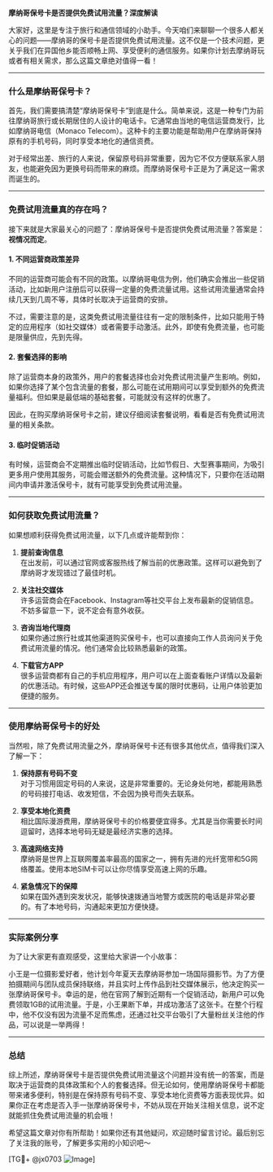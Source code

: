 **摩纳哥保号卡是否提供免费试用流量？深度解读**

大家好，这里是专注于旅行和通信领域的小助手。今天咱们来聊聊一个很多人都关心的问题——摩纳哥的保号卡是否提供免费试用流量。这不仅是一个技术问题，更关乎我们在异国他乡能否顺畅上网、享受便利的通信服务。如果你计划去摩纳哥玩或者有相关需求，那么这篇文章绝对值得一看！

---

### 什么是摩纳哥保号卡？

首先，我们需要搞清楚“摩纳哥保号卡”到底是什么。简单来说，这是一种专门为前往摩纳哥旅行或长期居住的人设计的电话卡。它通常由当地的电信运营商发行，比如摩纳哥电信（Monaco Telecom）。这种卡的主要功能是帮助用户在摩纳哥保持原有的手机号码，同时享受本地化的通信资费。

对于经常出差、旅行的人来说，保留原号码非常重要，因为它不仅方便联系家人朋友，也能避免因为更换号码而带来的麻烦。而摩纳哥保号卡正是为了满足这一需求而诞生的。

---

### 免费试用流量真的存在吗？

接下来就是大家最关心的问题了：摩纳哥保号卡是否提供免费试用流量？答案是：**视情况而定**。

#### 1. **不同运营商政策差异**
不同的运营商可能会有不同的政策。以摩纳哥电信为例，他们确实会推出一些促销活动，比如新用户注册后可以获得一定量的免费流量试用。这些试用流量通常会持续几天到几周不等，具体时长取决于运营商的安排。

不过，需要注意的是，这类免费试用流量往往有一定的限制条件，比如只能用于特定的应用程序（如社交媒体）或者需要手动激活。此外，即使有免费流量，也可能是限量供应，先到先得。

#### 2. **套餐选择的影响**
除了运营商本身的政策外，用户的套餐选择也会对免费试用流量产生影响。例如，如果你选择了某个包含流量的套餐，那么可能在试用期间可以享受到额外的免费流量福利。但如果是最低端的基础套餐，可能就没有这样的优惠了。

因此，在购买摩纳哥保号卡之前，建议仔细阅读套餐说明，看看是否有免费试用流量的相关条款。

#### 3. **临时促销活动**
有时候，运营商会不定期推出临时促销活动，比如节假日、大型赛事期间，为吸引更多用户使用其服务，可能会赠送额外的免费流量。这种情况下，只要你在活动期间内申请并激活保号卡，就有可能享受到免费试用流量。

---

### 如何获取免费试用流量？

如果想顺利获得免费试用流量，以下几点或许能帮到你：

1. **提前查询信息**  
   在出发前，可以通过官网或客服热线了解当前的优惠政策。这样可以避免到了摩纳哥才发现错过了最佳时机。

2. **关注社交媒体**  
   许多运营商会在Facebook、Instagram等社交平台上发布最新的促销信息。不妨多留意一下，说不定会有意外收获。

3. **咨询当地代理商**  
   如果你通过旅行社或其他渠道购买保号卡，也可以直接向工作人员询问关于免费试用流量的情况。他们通常会比较熟悉最新的政策。

4. **下载官方APP**  
   很多运营商都有自己的手机应用程序，用户可以在上面查看账户详情以及最新的优惠活动。有时候，这些APP还会推送专属的限时优惠码，让用户体验更加便捷的服务。

---

### 使用摩纳哥保号卡的好处

当然啦，除了免费试用流量之外，摩纳哥保号卡还有很多其他优点，值得我们深入了解一下：

1. **保持原有号码不变**  
   对于习惯用固定号码的人来说，这是非常重要的。无论身处何地，都能用熟悉的号码接打电话、收发短信，不会因为换号而失去联系。

2. **享受本地化资费**  
   相比国际漫游费用，摩纳哥保号卡的价格要便宜得多。尤其是当你需要长时间逗留时，选择本地号码无疑是最经济实惠的选择。

3. **高速网络支持**  
   摩纳哥是世界上互联网覆盖率最高的国家之一，拥有先进的光纤宽带和5G网络覆盖。使用本地SIM卡可以让你尽情享受高速上网的乐趣。

4. **紧急情况下的保障**  
   如果在国外遇到突发状况，能够快速拨通当地警方或医院的电话是非常必要的。有了本地号码，沟通起来更加方便快捷。

---

### 实际案例分享

为了让大家更有直观感受，这里给大家讲一个小故事：

小王是一位摄影爱好者，他计划今年夏天去摩纳哥参加一场国际摄影节。为了方便拍摄期间与团队成员保持联络，并且实时上传作品到社交媒体展示，他决定购买一张摩纳哥保号卡。幸运的是，他在官网了解到近期有一个促销活动，新用户可以免费领取1GB的试用流量。于是，小王果断下单，并成功激活了这张卡。在整个行程中，他不仅没有因为流量不足而焦虑，还通过社交平台吸引了大量粉丝关注他的作品，可以说是一举两得！

---

### 总结

综上所述，摩纳哥保号卡是否提供免费试用流量这个问题并没有统一的答案，而是取决于运营商的具体政策和个人的套餐选择。但无论如何，使用摩纳哥保号卡都能带来诸多便利，特别是在保持原有号码不变、享受本地化资费等方面表现优异。如果你正在考虑是否入手一张摩纳哥保号卡，不妨从现在开始关注相关信息，说不定就能抓住免费试用流量的机会哦！

希望这篇文章对你有所帮助！如果你还有其他疑问，欢迎随时留言讨论。最后别忘了关注我的账号，了解更多实用的小知识吧～

[TG💪+ @jx0703 ![Image](https://github.com/user-attachments/assets/dbca1d08-cadb-493c-b0ec-ad6f7a83f270)]